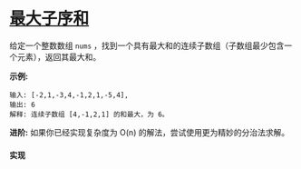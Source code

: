 # [最大子序和](https://leetcode-cn.com/problems/maximum-subarray/description/)

给定一个整数数组 `nums` ，找到一个具有最大和的连续子数组（子数组最少包含一个元素），返回其最大和。

**示例:**
```
输入: [-2,1,-3,4,-1,2,1,-5,4],
输出: 6
解释: 连续子数组 [4,-1,2,1] 的和最大，为 6。
```

**进阶:**
如果你已经实现复杂度为 O(n) 的解法，尝试使用更为精妙的分治法求解。

#### 实现
